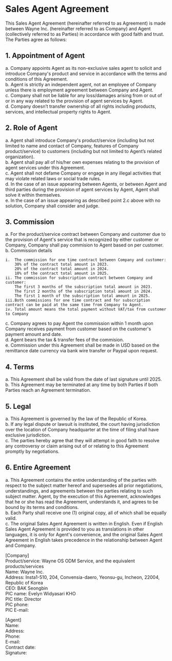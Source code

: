 # Sales Agent Agreement

This Sales Agent Agreement (hereinafter referred to as Agreement) is made between Wayne Inc. (hereinafter referred to as Company) and Agent (collectively referred to as Parties) in accordance with good faith and trust.	
The Parties agree as follows:

## 1. Appointment of Agent
a. Company appoints Agent as its non-exclusive sales agent to solicit and introduce Company's product and service in accordance with the terms and conditions of this Agreement.
<br>b. Agent is strictly an independent agent, not an employee of Company unless there is employment agreement between Company and Agent.
<br>c. Company shall not be liable for any loss/damages arising from or out of or in any way related to the provision of agent services by Agent.
<br>d. Company doesn’t transfer ownership of all rights including products, services, and intellectual property rights to Agent.

## 2. Role of Agent
a. Agent shall introduce Company's product/service (including but not limited to name and contact of Company, features of Company product/service) to customers (including but not limited to Agent’s related organization). 
<br>b. Agent shall pay all of his/her own expenses relating to the provision of agent services under this Agreement.
<br>c. Agent shall not defame Company or engage in any illegal activities that may violate related laws or social trade rules.
<br>d. In the case of an issue appearing between Agents, or between Agent and third parties during the provision of agent services by Agent, Agent shall solve it within themselves.
<br>e. In the case of an issue appearing as described point 2.c above with no solution, Company shall consider and judge.

## 3. Commission
a. For the product/service contract between Company and customer due to the provision of Agent's service that is recognized by either customer or Company, Company shall pay commision to Agent based on per customer.
<br>b. Commission details
```
i.  The commission for one time contract between Company and customer:
    30% of the contract total amount in 2023.
    20% of the contract total amount in 2024.
    10% of the contract total amount in 2025.
ii. The commission for subscription contract between Company and customer:
    The first 3 months of the subscription total amount in 2023.
    The first 2 months of the subscription total amount in 2024.
    The first 1 month of the subscription total amount in 2025.
iii.Both commissions for one time contract and for subscription contract can be paid at the same time from Company to Agent.
iv. Total amount means the total payment without VAT/tax from customer to Company
```
c. Company agrees to pay Agent the commission within 1 month upon Company receives payment from customer based on the customer's payment amount and date.
<br>d. Agent bears the tax & transfer fees of the commision.
<br>e. Commission under this Agreement shall be made in USD based on the remittance date currency via bank wire transfer or Paypal upon request.

## 4. Terms
a. This Agreement shall be valid from the date of last signature until 2025.
<br>b. This Agreement may be terminated at any time by both Parties if both Parties reach an Agreement termination.

## 5. Legal
a. This Agreement is governed by the law of the Republic of Korea.
<br>b. If any legal dispute or lawsuit is instituted, the court having jurisdiction over the location of Company headquarter at the time of filing shall have exclusive jurisdiction.
<br>c. The parties hereby agree that they will attempt in good faith to resolve any controversy or claim arising out of or relating to this Agreement promptly by negotiations.

## 6. Entire Agreement
a. This Agreement contains the entire understanding of the parties with respect to the subject matter hereof and supersedes all prior negotiations, understandings, and agreements between the parties relating to such subject matter. Agent, by the execution of this Agreement, acknowledges that he or she has read the Agreement, understands it, and agrees to be bound by its terms and conditions. 
<br>b. Each Party shall receive one (1) original copy, all of which shall be equally valid.
<br>c. The original Sales Agent Agreement is written in English. Even if English Sales Agent Agreement is provided to you as translations in other languages, it is only for Agent's convenience, and the original Sales Agent Agreement in English takes precedence in the relationship between Agent and Company.

[Company]
<br>Product/service:		Wayne OS ODM Service, and the equivalent products/services
<br>Name: 			        Wayne Inc.
<br>Address: 		        Insta1-510, 204, Convensia-daero, Yeonsu-gu, Incheon, 22004, Republic of Korea
<br>CEO: 			        BAK Seongbin
<br>PIC name: 	        	Evelyn Widyasari KHO 
<br>PIC title:     		    Director
<br>PIC phone:
<br>PIC E-mail:

[Agent]
<br>Name:
<br>Address:
<br>Phone:
<br>E-mail:
<br>Contract date:
<br>Signature:



